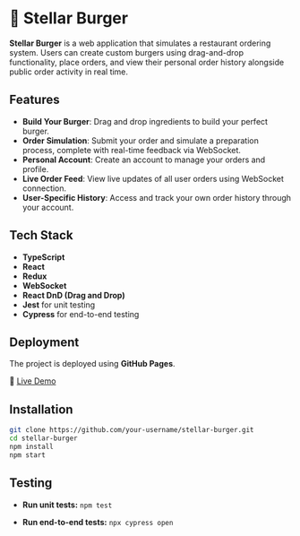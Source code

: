 # 🍔 Stellar Burger

**Stellar Burger** is a web application that simulates a restaurant ordering system. Users can create custom burgers using drag-and-drop functionality, place orders, and view their personal order history alongside public order activity in real time.

## Features

-  **Build Your Burger**: Drag and drop ingredients to build your perfect burger.
-  **Order Simulation**: Submit your order and simulate a preparation process, complete with real-time feedback via WebSocket.
-  **Personal Account**: Create an account to manage your orders and profile.
-  **Live Order Feed**: View live updates of all user orders using WebSocket connection.
-  **User-Specific History**: Access and track your own order history through your account.

##  Tech Stack

- **TypeScript**
- **React**
- **Redux**
- **WebSocket**
- **React DnD (Drag and Drop)**
- **Jest** for unit testing
- **Cypress** for end-to-end testing

##  Deployment

The project is deployed using **GitHub Pages**.

🔗 [Live Demo](https://irinarakhimova.github.io/Stellar_burgers/#/)


##  Installation

```bash
git clone https://github.com/your-username/stellar-burger.git
cd stellar-burger
npm install
npm start 
```
##  Testing

- **Run unit tests:**
```npm test```

- **Run end-to-end tests:**
```npx cypress open```
